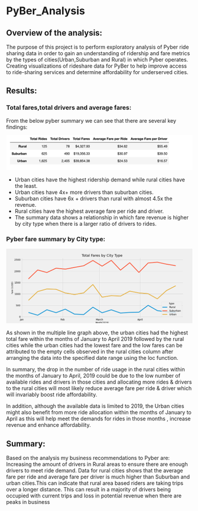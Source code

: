# PyBer_Analysis

## Overview of the analysis:


The purpose of this project is to perform exploratory analysis of Pyber ride sharing data in order to gain an understanding of ridership and fare metrics by the types of cities(Urban,Suburban and Rural) in which Pyber operates. Creating visualizations of rideshare data for PyBer to help improve access to ride-sharing services and determine affordability for underserved cities.

## Results:

### Total fares,total drivers and average fares:

From the below pyber summary we can see that there are several key findings:

![Pyber_summary.png](https://github.com/klkanchi/PyBer_Analysis/blob/main/analysis/Pyber_summary.png)

- Urban cities have the highest ridership demand while rural cities have the least.
- Urban cities have 4x+ more drivers than suburban cities.
- Suburban cities have 6x + drivers than rural with almost 4.5x the revenue.
- Rural cities have the highest average fare per ride and driver.
- The summary data shows a relationship in which fare revenue is higher by city type when there is a larger ratio of drivers to rides.

### Pyber fare summary by City type:

![PyBer_fare_summary.png](https://github.com/klkanchi/PyBer_Analysis/blob/main/analysis/PyBer_fare_summary.png)


As shown in the multiple line graph above, the urban cities had the highest total fare within the months of January to April 2019 followed by the rural cities while the urban cities had the lowest fare and the low fares can be attributed to the empty cells observed in the rural cities column after arranging the data into the specified date range using the loc function. 

In summary, the drop in the number of ride usage in the rural cities within the months of January to April, 2019 could be due to the low number of available rides and drivers in those cities and allocating more rides & drivers to the rural cities will most likely reduce average fare per ride & driver which will invariably boost ride affordability. 

In addition, although the available data is limited to 2019, the Urban cities might also benefit from more ride allocation within the months of January to April as this will help meet the demands for rides in those months , increase revenue and enhance affordability.


## Summary:

Based on the analysis my business recommendations to Pyber are: Increasing the amount of drivers in Rural areas to ensure there are enough drivers to meet ride demand. Data for rural cities shows that the average fare per ride and average fare per driver is much higher than Suburban and urban cities.This can indicate that rural area based riders are taking trips over a longer distance. This can result in a majority of drivers being occupied with current trips and loss in potential revenue when there are peaks in business
